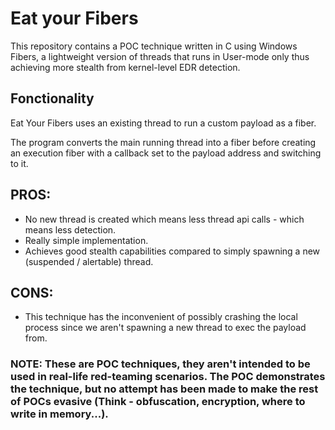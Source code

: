 # Eat your Fibers

This repository contains a POC technique written in C using Windows Fibers, a lightweight version of threads that runs in User-mode only thus achieving more stealth from kernel-level EDR detection.

## Fonctionality

Eat Your Fibers uses an existing thread to run a custom payload as a fiber.

The program converts the main running thread into a fiber before creating an execution fiber with a callback set to the payload address and switching to it.

## PROS:
- No new thread is created which means less thread api calls - which means less detection.
- Really simple implementation.
- Achieves good stealth capabilities compared to simply spawning a new (suspended / alertable) thread.
  
## CONS:
- This technique has the inconvenient of possibly crashing the local process since we aren't spawning a new thread to exec the payload from.

### NOTE: These are POC techniques, they aren't intended to be used in real-life red-teaming scenarios. The POC demonstrates the technique, but no attempt has been made to make the rest of POCs evasive (Think - obfuscation, encryption, where to write in memory...). 
